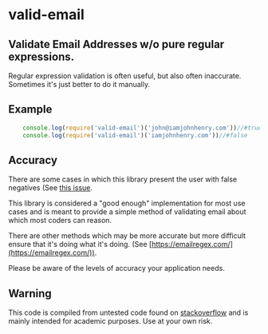 # valid-email

## Validate Email Addresses w/o pure regular expressions.
Regular expression validation is often useful, but also often inaccurate.
Sometimes it's just better to do it manually.

## Example

```javascript
    console.log(require('valid-email')('john@iamjohnhenry.com'))//#true
    console.log(require('valid-email')('iamjohnhenry.com'))//#false
```

## Accuracy

There are some cases in which this library present the user with false negatives (See [this issue](https://github.com/johnhenry/valid-email/issues/1). 

This library is considered a "good enough" implementation for most use cases and is meant to provide a simple method of validating email about which most coders can reason. 

There are other methods which may be more accurate but more difficult ensure that it's doing what it's doing. (See [https://emailregex.com/](https://emailregex.com/)). 

Please be aware of the levels of accuracy your application needs.

## Warning

This code is compiled from untested code found on [stackoverflow](https://stackoverflow.com) and is mainly intended for academic purposes. Use at your own risk.
